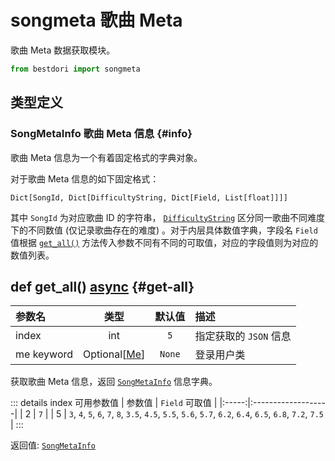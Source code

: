 # songmeta 歌曲 Meta

歌曲 Meta 数据获取模块。

```python
from bestdori import songmeta
```

## 类型定义

### SongMetaInfo 歌曲 Meta 信息 {#info}

歌曲 Meta 信息为一个有着固定格式的字典对象。

对于歌曲 Meta 信息的如下固定格式：

`Dict[SongId, Dict[DifficultyString, Dict[Field, List[float]]]]`

其中 `SongId` 为对应歌曲 ID 的字符串， [`DifficultyString`](/typing#difficulty-string) 区分同一歌曲不同难度下的不同数值 (仅记录歌曲存在的难度) 。对于内层具体数值字典，字段名 `Field` 值根据 [`get_all()`](#get-all) 方法传入参数不同有不同的可取值，对应的字段值则为对应的数值列表。

## def get_all() <Badge type="tip">[async](/fast-start#async-sync)</Badge> {#get-all}

| 参数名 | 类型 | 默认值 | 描述 |
|:------|:----:|:-----:|:-----|
| index | int | `5` | 指定获取的 `JSON` 信息 |
| me <Badge type="info">keyword</Badge> | Optional[[Me](./user#me)] | `None` | 登录用户类 |

获取歌曲 Meta 信息，返回 [`SongMetaInfo`](#info) 信息字典。

::: details index 可用参数值
| 参数值 | `Field` 可取值 |
|:-----:|:-------------------|
| 2 | `7` |
| 5 | `3`, `4`, `5`, `6`, `7`, `8`, `3.5`, `4.5`, `5.5`, `5.6`, `5.7`, `6.2`, `6.4`, `6.5`, `6.8`, `7.2`, `7.5` |
:::

<Badge type="info">返回值:</Badge> [`SongMetaInfo`](#info)

